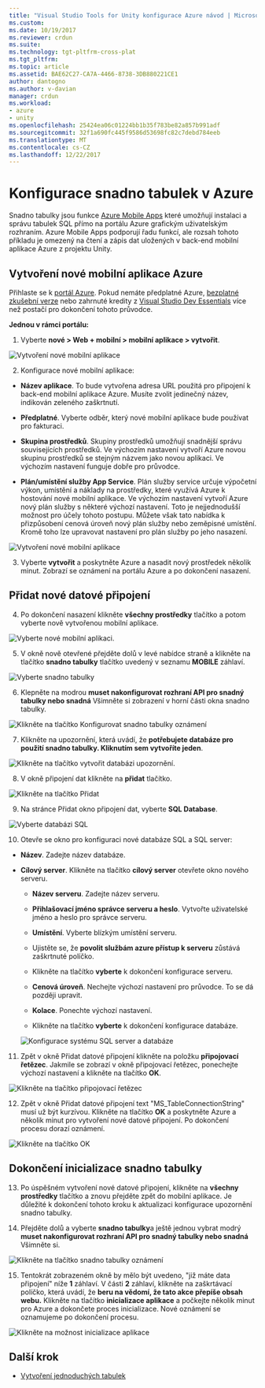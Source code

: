 ```yaml
---
title: "Visual Studio Tools for Unity konfigurace Azure návod | Microsoft Docs"
ms.custom: 
ms.date: 10/19/2017
ms.reviewer: crdun
ms.suite: 
ms.technology: tgt-pltfrm-cross-plat
ms.tgt_pltfrm: 
ms.topic: article
ms.assetid: BAE62C27-CA7A-4466-8738-3DB880221CE1
author: dantogno
ms.author: v-davian
manager: crdun
ms.workload:
- azure
- unity
ms.openlocfilehash: 25424ea06c01224bb1b35f783be82a857b991adf
ms.sourcegitcommit: 32f1a690fc445f9586d53698fc82c7debd784eeb
ms.translationtype: MT
ms.contentlocale: cs-CZ
ms.lasthandoff: 12/22/2017
---
```

# <a name="configure-easy-tables-in-azure"></a>Konfigurace snadno tabulek v Azure

Snadno tabulky jsou funkce [Azure Mobile Apps](https://azure.microsoft.com/services/app-service/mobile/) které umožňují instalaci a správu tabulek SQL přímo na portálu Azure grafickým uživatelským rozhraním. Azure Mobile Apps podporují řadu funkcí, ale rozsah tohoto příkladu je omezený na čtení a zápis dat uložených v back-end mobilní aplikace Azure z projektu Unity.

## <a name="create-a-new-azure-mobile-app"></a>Vytvoření nové mobilní aplikace Azure

Přihlaste se k [portál Azure](https://ms.portal.azure.com). Pokud nemáte předplatné Azure, [bezplatné zkušební verze](https://azure.microsoft.com/en-us/free/) nebo zahrnuté kredity z [Visual Studio Dev Essentials](https://www.visualstudio.com/dev-essentials/) více než postačí pro dokončení tohoto průvodce.

**Jednou v rámci portálu:**

1. Vyberte **nové > Web + mobilní > mobilní aplikace > vytvořit**.

  ![Vytvoření nové mobilní aplikace](media/vstu_azure-configure-easy-tables-image1.png)

2. Konfigurace nové mobilní aplikace:

  * **Název aplikace**. To bude vytvořena adresa URL použitá pro připojení k back-end mobilní aplikace Azure. Musíte zvolit jedinečný název, indikován zeleného zaškrtnutí.

  * **Předplatné**. Vyberte odběr, který nové mobilní aplikace bude používat pro fakturaci.

  * **Skupina prostředků**. Skupiny prostředků umožňují snadnější správu souvisejících prostředků. Ve výchozím nastavení vytvoří Azure novou skupinu prostředků se stejným názvem jako novou aplikaci. Ve výchozím nastavení funguje dobře pro průvodce.

  *  **Plán/umístění služby App Service**. Plán služby service určuje výpočetní výkon, umístění a náklady na prostředky, které využívá Azure k hostování nové mobilní aplikace. Ve výchozím nastavení vytvoří Azure nový plán služby s některé výchozí nastavení. Toto je nejjednodušší možnost pro účely tohoto postupu. Můžete však tato nabídka k přizpůsobení cenová úroveň nový plán služby nebo zeměpisné umístění. Kromě toho lze upravovat nastavení pro plán služby po jeho nasazení.

  ![Vytvoření nové mobilní aplikace](media/vstu_azure-configure-easy-tables-image2.png)

3. Vyberte **vytvořit** a poskytněte Azure a nasadit nový prostředek několik minut. Zobrazí se oznámení na portálu Azure a po dokončení nasazení.

## <a name="add-a-new-data-connection"></a>Přidat nové datové připojení

4. Po dokončení nasazení klikněte **všechny prostředky** tlačítko a potom vyberte nově vytvořenou mobilní aplikace.

  ![Vyberte nové mobilní aplikaci.](media/vstu_azure-configure-easy-tables-image3.png)

5. V okně nově otevřené přejděte dolů v levé nabídce straně a klikněte na tlačítko **snadno tabulky** tlačítko uvedený v seznamu **MOBILE** záhlaví.

  ![Vyberte snadno tabulky](media/vstu_azure-configure-easy-tables-image4.png)

6. Klepněte na modrou **muset nakonfigurovat rozhraní API pro snadný tabulky nebo snadná** Všimněte si zobrazení v horní části okna snadno tabulky.

  ![Klikněte na tlačítko Konfigurovat snadno tabulky oznámení](media/vstu_azure-configure-easy-tables-image5.png)

7. Klikněte na upozornění, která uvádí, že **potřebujete databáze pro použití snadno tabulky. Kliknutím sem vytvoříte jeden**.

  ![Klikněte na tlačítko vytvořit databázi upozornění.](media/vstu_azure-configure-easy-tables-image6.png)

8. V okně připojení dat klikněte na **přidat** tlačítko.

  ![Klikněte na tlačítko Přidat](media/vstu_azure-configure-easy-tables-image7.png)

9. Na stránce Přidat okno připojení dat, vyberte **SQL Database**.

  ![Vyberte databázi SQL](media/vstu_azure-configure-easy-tables-image8.png)

10. Otevře se okno pro konfiguraci nové databáze SQL a SQL server:

  * **Název**. Zadejte název databáze.

  * **Cílový server**. Klikněte na tlačítko **cílový server** otevřete okno nového serveru.

      * **Název serveru**. Zadejte název serveru.

      * **Přihlašovací jméno správce serveru a heslo**. Vytvořte uživatelské jméno a heslo pro správce serveru.

      * **Umístění**. Vyberte blízkým umístění serveru.

      * Ujistěte se, že **povolit službám azure přístup k serveru** zůstává zaškrtnuté políčko.

      * Klikněte na tlačítko **vyberte** k dokončení konfigurace serveru.

    * **Cenová úroveň**. Nechejte výchozí nastavení pro průvodce. To se dá později upravit.

    * **Kolace**. Ponechte výchozí nastavení.

    * Klikněte na tlačítko **vyberte** k dokončení konfigurace databáze.

    ![Konfigurace systému SQL server a databáze](media/vstu_azure-configure-easy-tables-image9.png)

11. Zpět v okně Přidat datové připojení klikněte na položku **připojovací řetězec**. Jakmile se zobrazí v okně připojovací řetězec, ponechejte výchozí nastavení a klikněte na tlačítko **OK**.

  ![Klikněte na tlačítko připojovací řetězec](media/vstu_azure-configure-easy-tables-image9.1.png)

12. Zpět v okně Přidat datové připojení text "MS_TableConnectionString" musí už být kurzívou. Klikněte na tlačítko **OK** a poskytněte Azure a několik minut pro vytvoření nové datové připojení. Po dokončení procesu dorazí oznámení.

  ![Klikněte na tlačítko OK](media/vstu_azure-configure-easy-tables-image9.2.png)

## <a name="complete-the-easy-table-initialization"></a>Dokončení inicializace snadno tabulky

13. Po úspěšném vytvoření nové datové připojení, klikněte na **všechny prostředky** tlačítko a znovu přejděte zpět do mobilní aplikace. Je důležité k dokončení tohoto kroku k aktualizaci konfigurace upozornění snadno tabulky.

14. Přejděte dolů a vyberte **snadno tabulky**a ještě jednou vybrat modrý **muset nakonfigurovat rozhraní API pro snadný tabulky nebo snadná** Všimněte si.

  ![Klikněte na tlačítko snadno tabulky oznámení](media/vstu_azure-configure-easy-tables-image5.png)

15. Tentokrát zobrazeném okně by mělo být uvedeno, "již máte data připojení" níže **1** záhlaví. V části **2** záhlaví, klikněte na zaškrtávací políčko, která uvádí, že **beru na vědomí, že tato akce přepíše obsah webu.** Klikněte na tlačítko **inicializace aplikace** a počkejte několik minut pro Azure a dokončete proces inicializace. Nové oznámení se oznamujeme po dokončení procesu.

  ![Klikněte na možnost inicializace aplikace](media/vstu_azure-configure-easy-tables-image10.png)

## <a name="next-step"></a>Další krok

* [Vytvoření jednoduchých tabulek](visual-studio-tools-for-unity-azure-setup.md)
